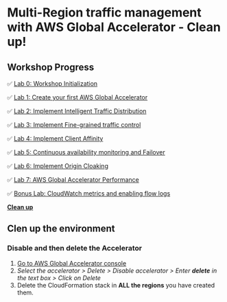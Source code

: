 # Multi-Region traffic management with AWS Global Accelerator - Clean up!

## Workshop Progress
✅ [Lab 0: Workshop Initialization](../lab-0-init)

✅ [Lab 1: Create your first AWS Global Accelerator](../lab-1-create-aws-global-accelerator)

✅ [Lab 2: Implement Intelligent Traffic Distribution](../lab-2-traffic-distribution)

✅ [Lab 3: Implement Fine-grained traffic control](../lab-3-fine-grained-control)

✅ [Lab 4: Implement Client Affinity](../lab-4-client-affinity)

✅ [Lab 5: Continuous availability monitoring and Failover](../lab-5-observability)

✅ [Lab 6: Implement Origin Cloaking](../lab-6-origin-cloaking)

✅ [Lab 7: AWS Global Accelerator Performance](../lab-7-aga-performance)

✅ [Bonus Lab: CloudWatch metrics and enabling flow logs](../bonus-lab)

**[Clean up](../clean-up)**

## Clen up the environment

### Disable and then delete the Accelerator

1. [Go to AWS Global Accelerator console](https://us-west-2.console.aws.amazon.com/ec2/v2/home?region=us-west-2#GlobalAcceleratorDashboard:)
2. *Select the accelerator > Delete > Disable accelerator > Enter **delete** in the text box > Click on Delete*
3. Delete the CloudFormation stack in **ALL the regions** you have created them.
